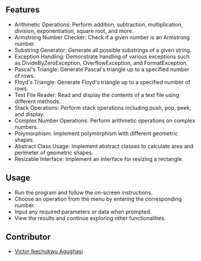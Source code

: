 ## Features

- Arithmetic Operations: Perform addition, subtraction, multiplication, division, exponentiation, square root, and more.
- Armstrong Number Checker: Check if a given number is an Armstrong number.
- Substring Generator: Generate all possible substrings of a given string.
- Exception Handling: Demonstrate handling of various exceptions such as DivideByZeroException, OverflowException, and FormatException.
- Pascal's Triangle: Generate Pascal's triangle up to a specified number of rows.
- Floyd's Triangle: Generate Floyd's triangle up to a specified number of rows.
- Text File Reader: Read and display the contents of a text file using different methods.
- Stack Operations: Perform stack operations including push, pop, peek, and display.
- Complex Number Operations: Perform arithmetic operations on complex numbers.
- Polymorphism: Implement polymorphism with different geometric shapes.
- Abstract Class Usage: Implement abstract classes to calculate area and perimeter of geometric shapes.
- Resizable Interface: Implement an interface for resizing a rectangle.

## Usage
- Run the program and follow the on-screen instructions.
- Choose an operation from the menu by entering the corresponding number.
- Input any required parameters or data when prompted.
- View the results and continue exploring other functionalities.

## Contributor

- [Victor Ikechukwu Agughasi](https://github.com/Victor-Ikechukwu)
